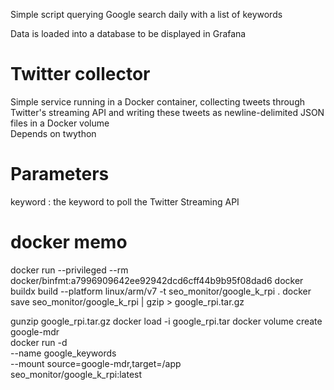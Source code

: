 Simple script querying Google search daily with a list of keywords

Data is loaded into a database to be displayed in Grafana
# Twitter collector

Simple service running in a Docker container, collecting tweets through Twitter's streaming API and writing these tweets as newline-delimited JSON files in a Docker volume  
Depends on twython

# Parameters
keyword : the keyword to poll the Twitter Streaming API

# docker memo
docker run --privileged --rm docker/binfmt:a7996909642ee92942dcd6cff44b9b95f08dad6
docker buildx build --platform linux/arm/v7 -t seo_monitor/google_k_rpi .
docker save seo_monitor/google_k_rpi | gzip > google_rpi.tar.gz

gunzip google_rpi.tar.gz
docker load -i google_rpi.tar
docker volume create google-mdr   
docker run -d \
  --name google_keywords \
  --mount source=google-mdr,target=/app \
  seo_monitor/google_k_rpi:latest

